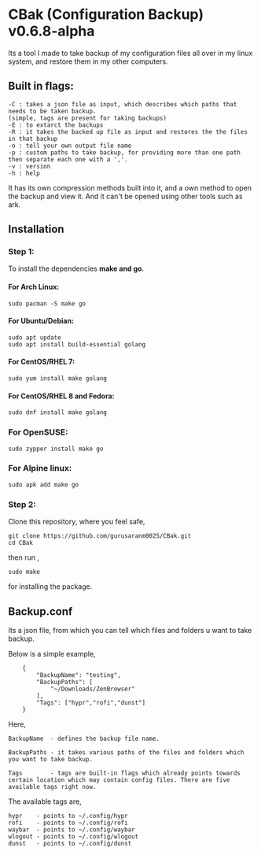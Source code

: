 # CBak (Configuration Backup) v0.6.8-alpha

Its a tool I made to take backup of my configuration files all over in my linux system, and restore them in my other computers.

## Built in flags:

    -C : takes a json file as input, which describes which paths that needs to be taken backup. 
    (simple, tags are present for taking backups)
    -E : to extarct the backups
    -R : it takes the backed up file as input and restores the the files in that backup
    -o : tell your own output file name
    -p : custom paths to take backup, for providing more than one path then separate each one with a ','. 
    -v : version
    -h : help

It has its own compression methods built into it, and a own method to open the backup and view it. And it can't be opened using other tools such as ark.

## Installation

### Step 1:
To install the dependencies **make and go**.

#### For Arch Linux:

    sudo pacman -S make go

#### For Ubuntu/Debian:

    sudo apt update
    sudo apt install build-essential golang

#### For CentOS/RHEL 7:

    sudo yum install make golang

#### For CentOS/RHEL 8 and Fedora:

    sudo dnf install make golang

### For OpenSUSE:

    sudo zypper install make go

### For Alpine linux:

    sudo apk add make go

### Step 2:
Clone this repository, where you feel safe,

    git clone https://github.com/gurusaranm0025/CBak.git
    cd CBak

then run ,

    sudo make

for installing the package.

## Backup.conf

Its a json file, from which you can tell which files and folders u want to take backup.

Below is a simple example,

        {
            "BackupName": "testing",
            "BackupPaths": [
                "~/Downloads/ZenBrowser"
            ],
            "Tags": ["hypr","rofi","dunst"]
        }

Here, 

    BackupName  - defines the backup file name.

    BackupPaths - it takes various paths of the files and folders which you want to take backup.

    Tags        - tags are built-in flags which already points towards certain location which may contain config files. There are five available tags right now.

The available tags are,

    hypr    - points to ~/.config/hypr
    rofi    - points to ~/.config/rofi
    waybar  - points to ~/.config/waybar
    wlogout - points to ~/.config/wlogout
    dunst   - points to ~/.config/dunst

